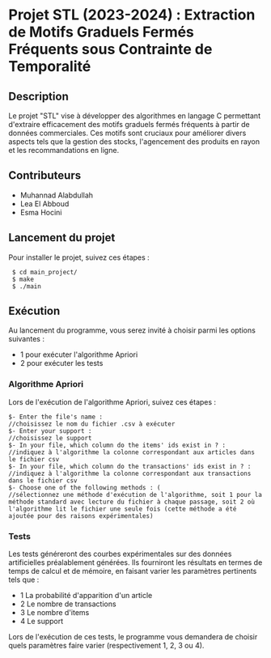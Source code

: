 
# Projet STL (2023-2024) : Extraction de Motifs Graduels Fermés Fréquents sous Contrainte de Temporalité 

## Description 
Le projet "STL" vise à développer des algorithmes en langage C permettant d'extraire efficacement des motifs graduels fermés fréquents à partir de données commerciales. Ces motifs sont cruciaux pour améliorer divers aspects tels que la gestion des stocks, l'agencement des produits en rayon et les recommandations en ligne.

## Contributeurs 
- Muhannad Alabdullah
- Lea El Abboud
- Esma Hocini

## Lancement du projet 
Pour installer le projet, suivez ces étapes :
```
 $ cd main_project/
 $ make
 $ ./main
```

## Exécution
Au lancement du programme, vous serez invité à choisir parmi les options suivantes :

- 1 pour exécuter l'algorithme Apriori
- 2 pour exécuter les tests

### Algorithme Apriori 
Lors de l'exécution de l'algorithme Apriori, suivez ces étapes :
```
$- Enter the file's name :
//choisissez le nom du fichier .csv à exécuter
$- Enter your support :
//choisissez le support
$- In your file, which column do the items' ids exist in ? :
//indiquez à l'algorithme la colonne correspondant aux articles dans le fichier csv
$- In your file, which column do the transactions' ids exist in ? :
//indiquez à l'algorithme la colonne correspondant aux transactions dans le fichier csv
$- Choose one of the following methods : (
//sélectionnez une méthode d'exécution de l'algorithme, soit 1 pour la méthode standard avec lecture du fichier à chaque passage, soit 2 où l'algorithme lit le fichier une seule fois (cette méthode a été ajoutée pour des raisons expérimentales)
```
### Tests
Les tests généreront des courbes expérimentales sur des données artificielles préalablement générées. Ils fourniront les résultats en termes de temps de calcul et de mémoire, en faisant varier les paramètres pertinents tels que :

- 1 La probabilité d'apparition d'un article
- 2 Le nombre de transactions
- 3 Le nombre d'items
- 4 Le support

Lors de l'exécution de ces tests, le programme vous demandera de choisir quels paramètres faire varier (respectivement 1, 2, 3 ou 4).

